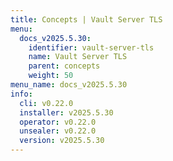 ```yaml
---
title: Concepts | Vault Server TLS
menu:
  docs_v2025.5.30:
    identifier: vault-server-tls
    name: Vault Server TLS
    parent: concepts
    weight: 50
menu_name: docs_v2025.5.30
info:
  cli: v0.22.0
  installer: v2025.5.30
  operator: v0.22.0
  unsealer: v0.22.0
  version: v2025.5.30
---
```


